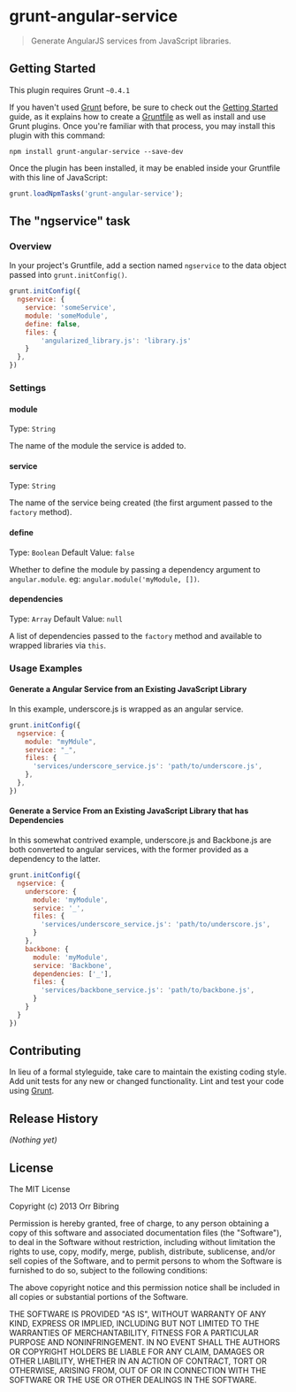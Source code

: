 # grunt-angular-service

> Generate AngularJS services from JavaScript libraries.

## Getting Started
This plugin requires Grunt `~0.4.1`

If you haven't used [Grunt](http://gruntjs.com/) before, be sure to check out the [Getting Started](http://gruntjs.com/getting-started) guide, as it explains how to create a [Gruntfile](http://gruntjs.com/sample-gruntfile) as well as install and use Grunt plugins. Once you're familiar with that process, you may install this plugin with this command:

```shell
npm install grunt-angular-service --save-dev
```

Once the plugin has been installed, it may be enabled inside your Gruntfile with this line of JavaScript:

```js
grunt.loadNpmTasks('grunt-angular-service');
```

## The "ngservice" task

### Overview
In your project's Gruntfile, add a section named `ngservice` to the data object passed into `grunt.initConfig()`.

```js
grunt.initConfig({
  ngservice: {
    service: 'someService',
    module: 'someModule',
    define: false,
    files: {
        'angularized_library.js': 'library.js'
    }
  },
})
```

### Settings

#### module
Type: `String`

The name of the module the service is added to.

#### service
Type: `String`

The name of the service being created (the first argument passed to the ```factory``` method).

#### define
Type: `Boolean` Default Value: ```false```

Whether to define the module by passing a dependency argument to ```angular.module```. eg: ```angular.module('myModule, [])```.

#### dependencies
Type: ```Array``` Default Value: ```null```

A list of dependencies passed to the ```factory``` method and available to wrapped libraries via ```this```.

### Usage Examples

#### Generate a Angular Service from an Existing JavaScript Library
In this example, underscore.js is wrapped as an angular service.
```js
grunt.initConfig({
  ngservice: {
    module: "myMdule",
    service: "_",
    files: {
      'services/underscore_service.js': 'path/to/underscore.js',
    },
  },
})
```

#### Generate a Service From an Existing JavaScript Library that has Dependencies
In this somewhat contrived example, underscore.js and Backbone.js are both converted to angular services, with the former provided as a dependency to the latter.

```js
grunt.initConfig({
  ngservice: {
    underscore: {
      module: 'myModule',
      service: '_',
      files: {
        'services/underscore_service.js': 'path/to/underscore.js',
      }
    },
    backbone: {
      module: 'myModule',
      service: 'Backbone',
      dependencies: ['_'],
      files: {
        'services/backbone_service.js': 'path/to/backbone.js',
      }
    }
  }
})
```

## Contributing
In lieu of a formal styleguide, take care to maintain the existing coding style. Add unit tests for any new or changed functionality. Lint and test your code using [Grunt](http://gruntjs.com/).

## Release History
_(Nothing yet)_

## License
The MIT License

Copyright (c) 2013 Orr Bibring

Permission is hereby granted, free of charge, to any person obtaining a copy of this software and associated documentation files (the "Software"), to deal in the Software without restriction, including without limitation the rights to use, copy, modify, merge, publish, distribute, sublicense, and/or sell copies of the Software, and to permit persons to whom the Software is furnished to do so, subject to the following conditions:

The above copyright notice and this permission notice shall be included in all copies or substantial portions of the Software.

THE SOFTWARE IS PROVIDED "AS IS", WITHOUT WARRANTY OF ANY KIND, EXPRESS OR IMPLIED, INCLUDING BUT NOT LIMITED TO THE WARRANTIES OF MERCHANTABILITY, FITNESS FOR A PARTICULAR PURPOSE AND NONINFRINGEMENT. IN NO EVENT SHALL THE AUTHORS OR COPYRIGHT HOLDERS BE LIABLE FOR ANY CLAIM, DAMAGES OR OTHER LIABILITY, WHETHER IN AN ACTION OF CONTRACT, TORT OR OTHERWISE, ARISING FROM, OUT OF OR IN CONNECTION WITH THE SOFTWARE OR THE USE OR OTHER DEALINGS IN THE SOFTWARE.
